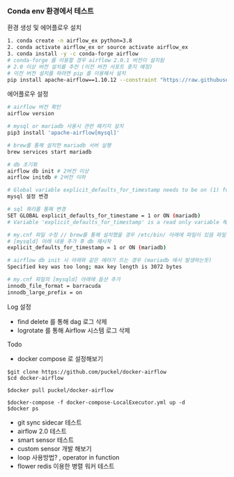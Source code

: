 



### Conda env 환경에서 테스트

환경 생성 및 에어플로우 설치

```bash
1. conda create -n airflow_ex python=3.8
2. conda activate airflow_ex or source activate airflow_ex
3. conda install -y -c conda-forge airflow
# conda-forge 를 이용할 경우 airflow 2.0.1 버전이 설치됨
# 2.0 이상 버전 설치를 추천 (이전 버전 서포트 중지 예정)
# 이전 버전 설치를 하려면 pip 를 이용해서 설치 
pip install apache-airflow==1.10.12 --constraint "https://raw.githubusercontent.com/apache/airflow/constraints-1.10.12/constraints-3.8.txt"
```

에어플로우 설정

```bash
# airflow 버전 확인
airflow version

# mysql or mariadb 사용시 관련 패키지 설치
pip3 install 'apache-airflow[mysql]'

# brew를 통해 설치한 mariadb 서버 실행
brew services start mariadb

# db 초기화
airflow db init # 2버전 이상
airflow initdb # 2버전 이하

# Global variable explicit_defaults_for_timestamp needs to be on (1) for mysql 에러 발생시
mysql 설정 변경

# sql 쿼리를 통해 변경
SET GLOBAL explicit_defaults_for_timestame = 1 or ON (mariadb)
# Variable 'explicit_defaults_for_timestamp' is a read only variable 해당 에러가 난다면

# my.cnf 파일 수정 // brew를 통해 설치했을 경우 /etc/bin/ 아래에 파일이 있음 파일을 열고
# [mysqld] 아래 내용 추가 후 db 재시작
explicit_defaults_for_timestamp = 1 or ON (mariadb)

# airflow db init 시 아래와 같은 에러가 뜨는 경우 (mariadb 에서 발생하는듯)
Specified key was too long; max key length is 3072 bytes

# my.cnf 파일의 [mysqld] 아래에 옵션 추가
innodb_file_format = barracuda
innodb_large_prefix = on


```

Log 설정
- find delete 를 통해 dag 로그 삭제
- logrotate 를 통해 Airflow 시스템 로그 삭제

Todo
- docker compose 로 설정해보기
```
$git clone https://github.com/puckel/docker-airflow
$cd docker-airflow

$docker pull puckel/docker-airflow

$docker-compose -f docker-compose-LocalExecutor.yml up -d
$docker ps
```
- git sync sidecar 테스트
- airflow 2.0 테스트
- smart sensor 테스트
- custom sensor 개발 해보기
- loop 사용방법? , operator in function
- flower redis 이용한 병렬 워커 테스트
